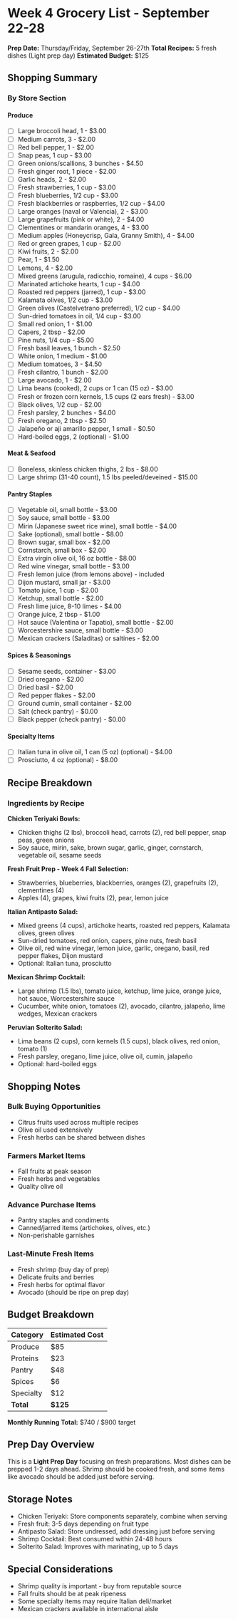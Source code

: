 # Week 4 Grocery List - September 22-28

**Prep Date:** Thursday/Friday, September 26-27th
**Total Recipes:** 5 fresh dishes (Light prep day)
**Estimated Budget:** $125

## Shopping Summary

### By Store Section

#### Produce
- [ ] Large broccoli head, 1 - $3.00
- [ ] Medium carrots, 3 - $2.00
- [ ] Red bell pepper, 1 - $2.00
- [ ] Snap peas, 1 cup - $3.00
- [ ] Green onions/scallions, 3 bunches - $4.50
- [ ] Fresh ginger root, 1 piece - $2.00
- [ ] Garlic heads, 2 - $2.00
- [ ] Fresh strawberries, 1 cup - $3.00
- [ ] Fresh blueberries, 1/2 cup - $3.00
- [ ] Fresh blackberries or raspberries, 1/2 cup - $4.00
- [ ] Large oranges (naval or Valencia), 2 - $3.00
- [ ] Large grapefruits (pink or white), 2 - $4.00
- [ ] Clementines or mandarin oranges, 4 - $3.00
- [ ] Medium apples (Honeycrisp, Gala, Granny Smith), 4 - $4.00
- [ ] Red or green grapes, 1 cup - $2.00
- [ ] Kiwi fruits, 2 - $2.00
- [ ] Pear, 1 - $1.50
- [ ] Lemons, 4 - $2.00
- [ ] Mixed greens (arugula, radicchio, romaine), 4 cups - $6.00
- [ ] Marinated artichoke hearts, 1 cup - $4.00
- [ ] Roasted red peppers (jarred), 1 cup - $3.00
- [ ] Kalamata olives, 1/2 cup - $3.00
- [ ] Green olives (Castelvetrano preferred), 1/2 cup - $4.00
- [ ] Sun-dried tomatoes in oil, 1/4 cup - $3.00
- [ ] Small red onion, 1 - $1.00
- [ ] Capers, 2 tbsp - $2.00
- [ ] Pine nuts, 1/4 cup - $5.00
- [ ] Fresh basil leaves, 1 bunch - $2.50
- [ ] White onion, 1 medium - $1.00
- [ ] Medium tomatoes, 3 - $4.50
- [ ] Fresh cilantro, 1 bunch - $2.00
- [ ] Large avocado, 1 - $2.00
- [ ] Lima beans (cooked), 2 cups or 1 can (15 oz) - $3.00
- [ ] Fresh or frozen corn kernels, 1.5 cups (2 ears fresh) - $3.00
- [ ] Black olives, 1/2 cup - $2.00
- [ ] Fresh parsley, 2 bunches - $4.00
- [ ] Fresh oregano, 2 tbsp - $2.50
- [ ] Jalapeño or aji amarillo pepper, 1 small - $0.50
- [ ] Hard-boiled eggs, 2 (optional) - $1.00

#### Meat & Seafood
- [ ] Boneless, skinless chicken thighs, 2 lbs - $8.00
- [ ] Large shrimp (31-40 count), 1.5 lbs peeled/deveined - $15.00

#### Pantry Staples
- [ ] Vegetable oil, small bottle - $3.00
- [ ] Soy sauce, small bottle - $3.00
- [ ] Mirin (Japanese sweet rice wine), small bottle - $4.00
- [ ] Sake (optional), small bottle - $8.00
- [ ] Brown sugar, small box - $2.00
- [ ] Cornstarch, small box - $2.00
- [ ] Extra virgin olive oil, 16 oz bottle - $8.00
- [ ] Red wine vinegar, small bottle - $3.00
- [ ] Fresh lemon juice (from lemons above) - included
- [ ] Dijon mustard, small jar - $3.00
- [ ] Tomato juice, 1 cup - $2.00
- [ ] Ketchup, small bottle - $2.00
- [ ] Fresh lime juice, 8-10 limes - $4.00
- [ ] Orange juice, 2 tbsp - $1.00
- [ ] Hot sauce (Valentina or Tapatio), small bottle - $2.00
- [ ] Worcestershire sauce, small bottle - $3.00
- [ ] Mexican crackers (Saladitas) or saltines - $2.00

#### Spices & Seasonings
- [ ] Sesame seeds, container - $3.00
- [ ] Dried oregano - $2.00
- [ ] Dried basil - $2.00
- [ ] Red pepper flakes - $2.00
- [ ] Ground cumin, small container - $2.00
- [ ] Salt (check pantry) - $0.00
- [ ] Black pepper (check pantry) - $0.00

#### Specialty Items
- [ ] Italian tuna in olive oil, 1 can (5 oz) (optional) - $4.00
- [ ] Prosciutto, 4 oz (optional) - $8.00

## Recipe Breakdown

### Ingredients by Recipe

**Chicken Teriyaki Bowls:**
- Chicken thighs (2 lbs), broccoli head, carrots (2), red bell pepper, snap peas, green onions
- Soy sauce, mirin, sake, brown sugar, garlic, ginger, cornstarch, vegetable oil, sesame seeds

**Fresh Fruit Prep - Week 4 Fall Selection:**
- Strawberries, blueberries, blackberries, oranges (2), grapefruits (2), clementines (4)
- Apples (4), grapes, kiwi fruits (2), pear, lemon juice

**Italian Antipasto Salad:**
- Mixed greens (4 cups), artichoke hearts, roasted red peppers, Kalamata olives, green olives
- Sun-dried tomatoes, red onion, capers, pine nuts, fresh basil
- Olive oil, red wine vinegar, lemon juice, garlic, oregano, basil, red pepper flakes, Dijon mustard
- Optional: Italian tuna, prosciutto

**Mexican Shrimp Cocktail:**
- Large shrimp (1.5 lbs), tomato juice, ketchup, lime juice, orange juice, hot sauce, Worcestershire sauce
- Cucumber, white onion, tomatoes (2), avocado, cilantro, jalapeño, lime wedges, Mexican crackers

**Peruvian Solterito Salad:**
- Lima beans (2 cups), corn kernels (1.5 cups), black olives, red onion, tomato (1)
- Fresh parsley, oregano, lime juice, olive oil, cumin, jalapeño
- Optional: hard-boiled eggs

## Shopping Notes

### Bulk Buying Opportunities
- Citrus fruits used across multiple recipes
- Olive oil used extensively
- Fresh herbs can be shared between dishes

### Farmers Market Items
- Fall fruits at peak season
- Fresh herbs and vegetables
- Quality olive oil

### Advance Purchase Items
- Pantry staples and condiments
- Canned/jarred items (artichokes, olives, etc.)
- Non-perishable garnishes

### Last-Minute Fresh Items
- Fresh shrimp (buy day of prep)
- Delicate fruits and berries
- Fresh herbs for optimal flavor
- Avocado (should be ripe on prep day)

## Budget Breakdown

| Category | Estimated Cost |
|----------|---------------|
| Produce | $85 |
| Proteins | $23 |
| Pantry | $48 |
| Spices | $6 |
| Specialty | $12 |
| **Total** | **$125** |

**Monthly Running Total:** $740 / $900 target

## Prep Day Overview
This is a **Light Prep Day** focusing on fresh preparations. Most dishes can be prepped 1-2 days ahead. Shrimp should be cooked fresh, and some items like avocado should be added just before serving.

## Storage Notes
- Chicken Teriyaki: Store components separately, combine when serving
- Fresh fruit: 3-5 days depending on fruit type
- Antipasto Salad: Store undressed, add dressing just before serving
- Shrimp Cocktail: Best consumed within 24-48 hours
- Solterito Salad: Improves with marinating, up to 5 days

## Special Considerations
- Shrimp quality is important - buy from reputable source
- Fall fruits should be at peak ripeness
- Some specialty items may require Italian deli/market
- Mexican crackers available in international aisle